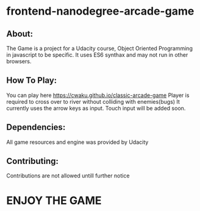 frontend-nanodegree-arcade-game
===============================

## About:
The Game is a project for a Udacity course, Object Oriented Programming in javascript to be specific. It uses ES6 synthax and may not run in other browsers.


## How To Play:
You can play here https://cwaku.github.io/classic-arcade-game
Player is required to cross over to river without colliding with enemies(bugs)
It currently uses the arrow keys as input. Touch input will be added soon.


## Dependencies:
All game resources and engine was provided by Udacity


## Contributing:
Contributions are not allowed untill further notice

# ENJOY THE GAME
